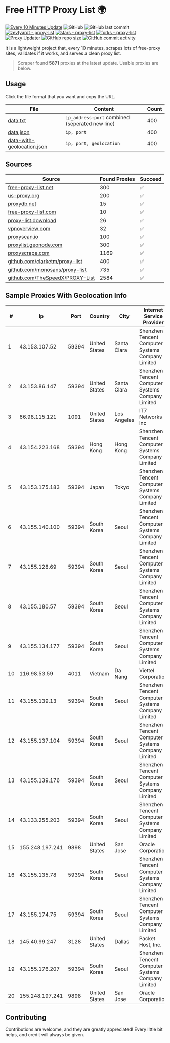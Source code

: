 
# Free HTTP Proxy List 🌍

[![Every 10 Minutes Update](https://github.com/mertguvencli/http-proxy-list/actions/workflows/main.yml/badge.svg?branch=main)](https://github.com/mertguvencli/http-proxy-list/actions/workflows/main.yml)
![GitHub](https://img.shields.io/github/license/mertguvencli/http-proxy-list)
![GitHub last commit](https://img.shields.io/github/last-commit/mertguvencli/http-proxy-list)
[![zevtyardt - proxy-list](https://img.shields.io/static/v1?label=zevtyardt&message=proxy-list&color=blue&logo=github)](https://github.com/zevtyardt/proxy-list "Go to GitHub repo")
[![stars - proxy-list](https://img.shields.io/github/stars/zevtyardt/proxy-list?style=social)](https://github.com/zevtyardt/proxy-list)
[![forks - proxy-list](https://img.shields.io/github/forks/zevtyardt/proxy-list?style=social)](https://github.com/zevtyardt/proxy-list)
[![Proxy Updater](https://github.com/zevtyardt/proxy-list/workflows/Proxy%20Updater/badge.svg)](https://github.com/zevtyardt/proxy-list/actions?query=workflow:"Proxy+Updater")
![GitHub repo size](https://img.shields.io/github/repo-size/zevtyardt/proxy-list)
[![GitHub commit activity](https://img.shields.io/github/commit-activity/m/zevtyardt/proxy-list?logo=commits)](https://github.com/zevtyardt/proxy-list/commits/main)

It is a lightweight project that, every 10 minutes, scrapes lots of free-proxy sites, validates if it works, and serves a clean proxy list.

> Scraper found **5871** proxies at the latest update. Usable proxies are below.

## Usage

Click the file format that you want and copy the URL.

|File|Content|Count|
|----|-------|-----|
|[data.txt](https://raw.githubusercontent.com/mertguvencli/http-proxy-list/main/proxy-list/data.txt)|`ip_address:port` combined (seperated new line)|400|
|[data.json](https://raw.githubusercontent.com/mertguvencli/http-proxy-list/main/proxy-list/data.json)|`ip, port`|400|
|[data-with-geolocation.json](https://raw.githubusercontent.com/mertguvencli/http-proxy-list/main/proxy-list/data-with-geolocation.json)|`ip, port, geolocation`|400|

## Sources

|Source|Found Proxies|Succeed|
|------|-------------|-------|
|[free-proxy-list.net](https://free-proxy-list.net)|300|✅|
|[us-proxy.org](https://www.us-proxy.org)|200|✅|
|[proxydb.net](http://proxydb.net)|15|✅|
|[free-proxy-list.com](https://free-proxy-list.com/?page=&port=&type%5B%5D=http&type%5B%5D=https&up_time=0&search=Search)|10|✅|
|[proxy-list.download](https://www.proxy-list.download/HTTP)|26|✅|
|[vpnoverview.com](https://vpnoverview.com/privacy/anonymous-browsing/free-proxy-servers)|32|✅|
|[proxyscan.io](https://www.proxyscan.io)|100|✅|
|[proxylist.geonode.com](https://proxylist.geonode.com/api/proxy-list?limit=300&page=1&sort_by=lastChecked&sort_type=desc&protocols=http,https)|300|✅|
|[proxyscrape.com](https://api.proxyscrape.com/v2/?request=displayproxies&protocol=http&timeout=10000&country=all&ssl=all&anonymity=all)|1169|✅|
|[github.com/clarketm/proxy-list](https://raw.githubusercontent.com/clarketm/proxy-list/master/proxy-list-raw.txt)|400|✅|
|[github.com/monosans/proxy-list](https://raw.githubusercontent.com/monosans/proxy-list/main/proxies/http.txt)|735|✅|
|[github.com/TheSpeedX/PROXY-List](https://raw.githubusercontent.com/TheSpeedX/PROXY-List/master/http.txt)|2584|✅|


## Sample Proxies With Geolocation Info

|#|Ip|Port|Country|City|Internet Service Provider|
|-|--|----|-------|----|-------------------------|
|1|43.153.107.52|59394|United States|Santa Clara|Shenzhen Tencent Computer Systems Company Limited|
|2|43.153.86.147|59394|United States|Santa Clara|Shenzhen Tencent Computer Systems Company Limited|
|3|66.98.115.121|1091|United States|Los Angeles|IT7 Networks Inc|
|4|43.154.223.168|59394|Hong Kong|Hong Kong|Shenzhen Tencent Computer Systems Company Limited|
|5|43.153.175.183|59394|Japan|Tokyo|Shenzhen Tencent Computer Systems Company Limited|
|6|43.155.140.100|59394|South Korea|Seoul|Shenzhen Tencent Computer Systems Company Limited|
|7|43.155.128.69|59394|South Korea|Seoul|Shenzhen Tencent Computer Systems Company Limited|
|8|43.155.180.57|59394|South Korea|Seoul|Shenzhen Tencent Computer Systems Company Limited|
|9|43.155.134.177|59394|South Korea|Seoul|Shenzhen Tencent Computer Systems Company Limited|
|10|116.98.53.59|4011|Vietnam|Da Nang|Viettel Corporation|
|11|43.155.139.13|59394|South Korea|Seoul|Shenzhen Tencent Computer Systems Company Limited|
|12|43.155.137.104|59394|South Korea|Seoul|Shenzhen Tencent Computer Systems Company Limited|
|13|43.155.139.176|59394|South Korea|Seoul|Shenzhen Tencent Computer Systems Company Limited|
|14|43.133.255.203|59394|South Korea|Seoul|Shenzhen Tencent Computer Systems Company Limited|
|15|155.248.197.241|9898|United States|San Jose|Oracle Corporation|
|16|43.155.135.78|59394|South Korea|Seoul|Shenzhen Tencent Computer Systems Company Limited|
|17|43.155.174.75|59394|South Korea|Seoul|Shenzhen Tencent Computer Systems Company Limited|
|18|145.40.99.247|3128|United States|Dallas|Packet Host, Inc.|
|19|43.155.176.207|59394|South Korea|Seoul|Shenzhen Tencent Computer Systems Company Limited|
|20|155.248.197.241|9898|United States|San Jose|Oracle Corporation|



## Contributing

Contributions are welcome, and they are greatly appreciated! Every
little bit helps, and credit will always be given.


